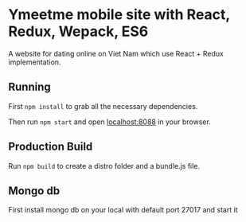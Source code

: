 # Ymeetme mobile site with  React, Redux, Wepack, ES6

A website for dating online on Viet Nam which use React + Redux implementation.

## Running

First `npm install` to grab all the necessary dependencies. 

Then run `npm start` and open <localhost:8088> in your browser.

## Production Build

Run `npm build` to create a distro folder and a bundle.js file.


## Mongo db
First install mongo db on your local with default port 27017 and start it